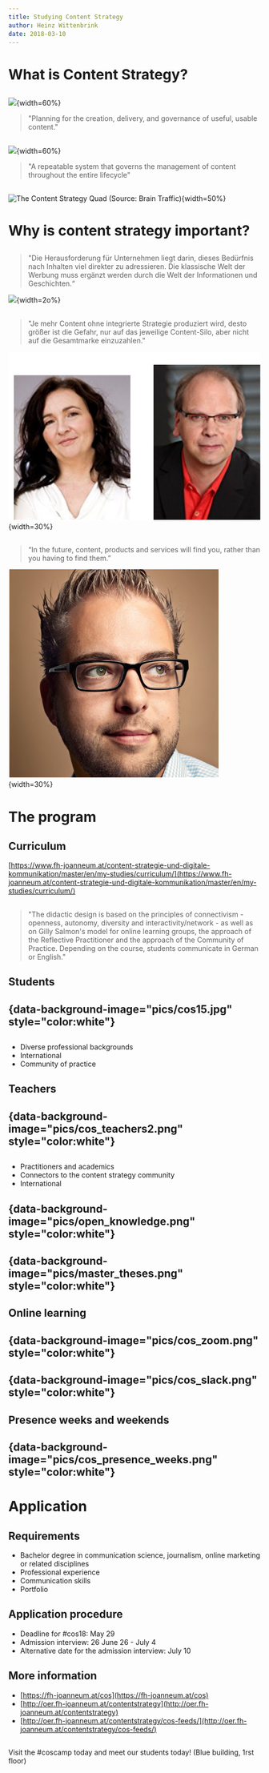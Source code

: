 ```yaml
---
title: Studying Content Strategy 
author: Heinz Wittenbrink
date: 2018-03-10
---
```



# What is Content Strategy?

##

![](https://gathercontent.com/wp-content/uploads/2015/08/Kristina-Halvorson-1024x510.png){width=60%}

> "Planning for the creation, delivery, and governance of useful, usable content."

##

![](http://oer.fh-joanneum.at/contentstrategy/wp-content/uploads/2015/11/exploring.jpg){width=60%}

> "A repeatable system that governs the management of content throughout the entire lifecycle"


##

![The Content Strategy Quad (Source: Brain Traffic)](https://daks2k3a4ib2z.cloudfront.net/5964efc16de5575bb5dfcfad/59973aade4afd50001551143_brain-traffic-quad.png){width=50%}




# Why is content strategy important?


##

> "Die Herausforderung für Unternehmen liegt darin, dieses Bedürfnis nach Inhalten viel direkter zu adressieren. Die klassische Welt der Werbung muss ergänzt werden durch die Welt der Informationen und Geschichten.“

![](http://innovation-prototype.de/wp-content/uploads/2012/03/Heinold_Ehrhardt-290x290.jpg){width=2o%}



##

> "Je mehr Content ohne integrierte Strategie produziert wird, desto größer ist die Gefahr, nur auf das jeweilige Content-Silo, aber nicht auf die Gesamtmarke einzuzahlen."

![](pics/eck_eichmeier.png){width=30%}

##

> “In the future, content, products and services will find you, rather than you having to find them.”

![](pics/buytaerd.png){width=30%}


# The program

## Curriculum

[https://www.fh-joanneum.at/content-strategie-und-digitale-kommunikation/master/en/my-studies/curriculum/](https://www.fh-joanneum.at/content-strategie-und-digitale-kommunikation/master/en/my-studies/curriculum/)

## 

> "The didactic design is based on the principles of connectivism - openness, autonomy, diversity and interactivity/network - as well as on Gilly Salmon's model for online learning groups, the approach of the Reflective Practitioner and the approach of the Community of Practice. Depending on the course, students communicate in German or English."

## Students

## {data-background-image="pics/cos15.jpg" style="color:white"}

##

- Diverse professional backgrounds
- International
- Community of practice

## Teachers

##  {data-background-image="pics/cos_teachers2.png" style="color:white"}

##

- Practitioners and academics
- Connectors to the content strategy community
- International


##  {data-background-image="pics/open_knowledge.png" style="color:white"}

##  {data-background-image="pics/master_theses.png" style="color:white"}

## Online learning

## {data-background-image="pics/cos_zoom.png" style="color:white"}

## {data-background-image="pics/cos_slack.png" style="color:white"}

## Presence weeks and weekends

## {data-background-image="pics/cos_presence_weeks.png" style="color:white"}



# Application

## Requirements

- Bachelor degree in communication science, journalism, online marketing or related disciplines
- Professional experience
- Communication skills
- Portfolio

## Application procedure

- Deadline for #cos18: May 29
- Admission interview: 26 June 26 - July 4
- Alternative date for the admission interview: July 10

## More information

- [https://fh-joanneum.at/cos](https://fh-joanneum.at/cos)
- [http://oer.fh-joanneum.at/contentstrategy](http://oer.fh-joanneum.at/contentstrategy)
- [http://oer.fh-joanneum.at/contentstrategy/cos-feeds/](http://oer.fh-joanneum.at/contentstrategy/cos-feeds/)

##

Visit the #coscamp today and meet our students today! (Blue building, 1rst floor)

